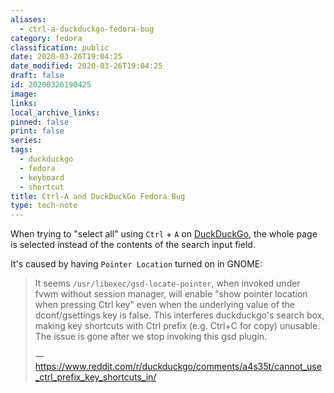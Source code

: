 ```yaml
---
aliases:
  - ctrl-a-duckduckgo-fedora-bug
category: fedora
classification: public
date: 2020-03-26T19:04:25
date_modified: 2020-03-26T19:04:25
draft: false
id: 20200326190425
image: 
links: 
local_archive_links: 
pinned: false
print: false
series: 
tags:
  - duckduckgo
  - fedora
  - keyboard
  - shortcut
title: Ctrl-A and DuckDuckGo Fedora Bug
type: tech-note
---
```


When trying to "select all" using `Ctrl` + `A` on [DuckDuckGo](https://duckduckgo.com), the whole page is selected instead of the contents of the search input field.

It's caused by having `Pointer Location` turned on in GNOME:

> It seems `/usr/libexec/gsd-locate-pointer`, when invoked under fvwm without session
> manager, will enable "show pointer location when pressing Ctrl key"
> even when the underlying value of the dconf/gsettings key is false.
> This interferes duckduckgo's search box, making key shortcuts with Ctrl
> prefix (e.g. Ctrl+C for copy) unusable. The issue is gone after we stop invoking this gsd plugin. 
>
> — https://www.reddit.com/r/duckduckgo/comments/a4s35t/cannot_use_ctrl_prefix_key_shortcuts_in/